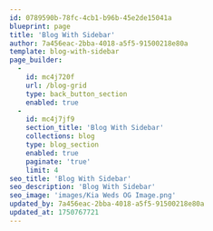 ```yaml
---
id: 0789590b-78fc-4cb1-b96b-45e2de15041a
blueprint: page
title: 'Blog With Sidebar'
author: 7a456eac-2bba-4018-a5f5-91500218e80a
template: blog-with-sidebar
page_builder:
  -
    id: mc4j720f
    url: /blog-grid
    type: back_button_section
    enabled: true
  -
    id: mc4j7jf9
    section_title: 'Blog With Sidebar'
    collections: blog
    type: blog_section
    enabled: true
    paginate: 'true'
    limit: 4
seo_title: 'Blog With Sidebar'
seo_description: 'Blog With Sidebar'
seo_image: 'images/Kia Weds OG Image.png'
updated_by: 7a456eac-2bba-4018-a5f5-91500218e80a
updated_at: 1750767721
---
```

